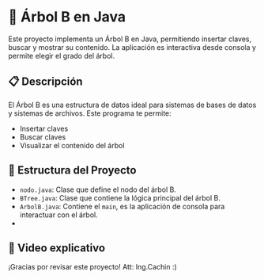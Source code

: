 # 🌳 Árbol B en Java

Este proyecto implementa un Árbol B en Java, permitiendo insertar claves, buscar y mostrar su contenido. La aplicación es interactiva desde consola y permite elegir el grado del árbol.

## 📋 Descripción

El Árbol B es una estructura de datos ideal para sistemas de bases de datos y sistemas de archivos. Este programa te permite:

- Insertar claves
- Buscar claves
- Visualizar el contenido del árbol
  
## 🧠 Estructura del Proyecto

- `nodo.java`: Clase que define el nodo del árbol B.
- `BTree.java`: Clase que contiene la lógica principal del árbol B. 
- `ArbolB.java`: Contiene el `main`, es la aplicación de consola para interactuar con el árbol.
- 
## 🎥 Video explicativo


¡Gracias por revisar este proyecto!
Att: Ing.Cachin :)
